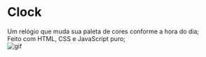 # Clock
Um relógio que muda sua paleta de cores conforme a hora do dia;<br>
Feito com HTML, CSS e JavaScript puro;<br>
![gif](https://user-images.githubusercontent.com/101783823/163052527-0ef72339-22b5-4187-90e6-d4d2d4d01367.gif)
